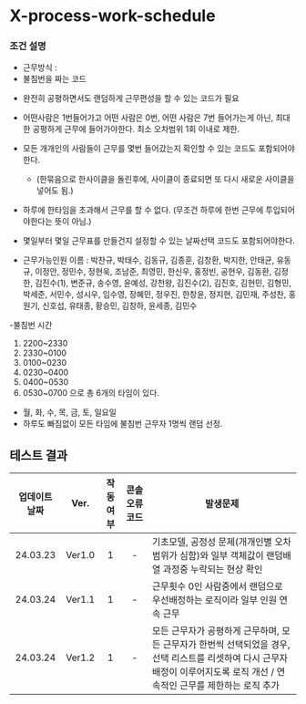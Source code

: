 # X-process-work-schedule

### 조건 설명
- 근무방식 : 
- 불침번을 짜는 코드
* 완전히 공평하면서도 랜덤하게 근무편성을 할 수 있는 코드가 필요


* 어떤사람은 1번들어가고 어떤 사람은 0번, 어떤 사람은 7번 들어가는게 아닌, 최대한 공평하게 근무에 들어가야한다. 최소 오차범위 1회 이내로 제한.
* 모든 개개인의 사람들이 근무를 몇번 들어갔는지 확인할 수 있는 코드도 포함되어야 한다.
    * (한묶음으로 한사이클을 돌린후에, 사이클이 종료되면 또 다시 새로운 사이클을 넣어도 됨.)
* 하루에 한타임을 초과해서 근무를 할 수 없다. (무조건 하루에 한번 근무에 투입되어야한다는 뜻이 아님.)
* 몇일부터 몇일 근무표를 만들건지 설정할 수 있는 날짜선택 코드도 포함되어야한다.
* 근무가능인원 이름 : 박찬규, 박태수, 김동규, 김종훈, 김창환, 박지한, 안태균, 유동규, 이정안, 정민수, 정현욱, 조남준, 최영민, 한신우, 홍정빈, 공현우, 김동환, 김정한, 김진수(1), 변준규, 송수영, 윤예성, 강천왕, 김진수(2), 김진호, 김현민, 김형민, 박세준, 서민수, 성시우, 임수영, 장혜민, 정우진, 한창윤, 정지현, 김민재, 주성찬, 홍원기, 신호섭, 유태종, 황승민, 김창하, 윤세종, 김민수


-불침번 시간
1. 2200~2330
2. 2330~0100
3. 0100~0230
4. 0230~0400
5. 0400~0530
6. 0530~0700
으로 총 6개의 타임이 있다.

* 월, 화, 수, 목, 금, 토, 일요일 
* 하루도 빠짐없이 모든 타임에 불침번 근무자 1명씩 랜덤 선정.





## 테스트 결과

업데이트 날짜 | Ver. | 작동여부 | 콘솔 오류코드 | 발생문제
| :---: | :---: | :---: | :---: | --- |
24.03.23 | Ver1.0 | 1 | - | 기초모델, 공정성 문제(개개인별 오차범위가 심함)와 일부 객체값이 랜덤배열 과정중 누락되는 현상 확인
24.03.24 | Ver1.1 | 1 | - | 근무횟수 0인 사람중에서 랜덤으로 우선배정하는 로직이라 일부 인원 연속 근무
24.03.24 | Ver1.2 | 1 | - | 모든 근무자가 공평하게 근무하며, 모든 근무자가 한번씩 선택되었을 경우, 선택 리스트를 리셋하여 다시 근무자 배정이 이루어지도록 로직 개선 / 연속적인 근무를 제한하는 로직 추가
